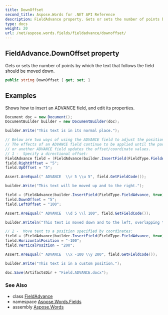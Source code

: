 ```yaml
---
title: DownOffset
second_title: Aspose.Words for .NET API Reference
description: FieldAdvance property. Gets or sets the number of points by which the text that follows the field should be moved down in C#.
type: docs
weight: 20
url: /net/aspose.words.fields/fieldadvance/downoffset/
---
```

## FieldAdvance.DownOffset property

Gets or sets the number of points by which the text that follows the field should be moved down.

```csharp
public string DownOffset { get; set; }
```

## Examples

Shows how to insert an ADVANCE field, and edit its properties.

```csharp
Document doc = new Document();
DocumentBuilder builder = new DocumentBuilder(doc);

builder.Write("This text is in its normal place.");

// Below are two ways of using the ADVANCE field to adjust the position of text that follows it.
// The effects of an ADVANCE field continue to be applied until the paragraph ends,
// or another ADVANCE field updates the offset/coordinate values.
// 1 -  Specify a directional offset:
FieldAdvance field = (FieldAdvance)builder.InsertField(FieldType.FieldAdvance, true);
field.RightOffset = "5";
field.UpOffset = "5";

Assert.AreEqual(" ADVANCE  \\r 5 \\u 5", field.GetFieldCode());

builder.Write("This text will be moved up and to the right.");

field = (FieldAdvance)builder.InsertField(FieldType.FieldAdvance, true);
field.DownOffset = "5";
field.LeftOffset = "100";

Assert.AreEqual(" ADVANCE  \\d 5 \\l 100", field.GetFieldCode());

builder.Writeln("This text is moved down and to the left, overlapping the previous text.");

// 2 -  Move text to a position specified by coordinates:
field = (FieldAdvance)builder.InsertField(FieldType.FieldAdvance, true);
field.HorizontalPosition = "-100";
field.VerticalPosition = "200";

Assert.AreEqual(" ADVANCE  \\x -100 \\y 200", field.GetFieldCode());

builder.Write("This text is in a custom position.");

doc.Save(ArtifactsDir + "Field.ADVANCE.docx");
```

### See Also

* class [FieldAdvance](../)
* namespace [Aspose.Words.Fields](../../fieldadvance/)
* assembly [Aspose.Words](../../../)
